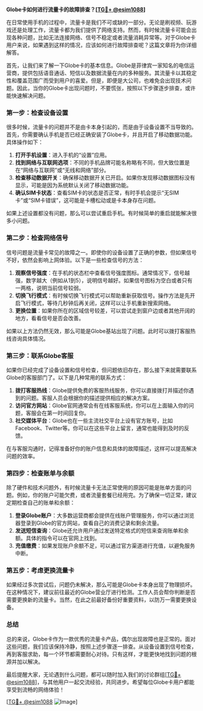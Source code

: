 **Globe卡如何进行流量卡的故障排查？[[TG💪+ @esim1088](https://t.me/s/esim1088)]**

在日常使用手机的过程中，流量卡是我们不可或缺的一部分。无论是刷视频、玩游戏还是处理工作，流量卡都为我们提供了网络支持。然而，有时候流量卡可能会出现各种问题，比如无法连接网络、信号不稳定或者流量消耗异常等。对于Globe卡用户来说，如果遇到这样的情况，应该如何进行故障排查呢？这篇文章将为你详细解答。

首先，让我们来了解一下Globe卡的基本信息。Globe是菲律宾一家知名的电信运营商，提供包括语音通话、短信以及数据流量在内的多种服务。其流量卡以其稳定性和覆盖范围广而受到用户的喜爱。但是，即便是大公司，也难免会出现技术问题。因此，当你的Globe卡出现问题时，不要慌张，按照以下步骤逐步排查，或许能快速解决问题。

### 第一步：检查设备设置

很多时候，流量卡的问题并不是由卡本身引起的，而是由于设备设置不当导致的。首先，你需要确认手机是否已经正确安装了Globe卡，并且开启了移动数据功能。具体操作如下：

1. **打开手机设置**：进入手机的“设置”应用。
2. **找到网络与互联网选项**：不同的手机品牌可能名称略有不同，但大致位置是在“网络与互联网”或“无线和网络”部分。
3. **检查移动数据开关**：确保移动数据开关已开启。如果你发现移动数据图标没有显示，可能是因为系统默认关闭了移动数据功能。
4. **确认SIM卡状态**：查看SIM卡的状态是否正常，有时手机会提示“无SIM卡”或“SIM卡错误”，这可能是卡槽松动或是卡本身存在问题。

如果上述设置都没有问题，那么可以尝试重启手机。有时候简单的重启就能解决很多小问题。

### 第二步：检查网络信号

信号问题是流量卡常见的故障之一。即使你的设备设置了正确的参数，但如果信号不好，依然会影响上网体验。以下是一些检查信号的方法：

1. **观察信号强度**：在手机的状态栏中查看信号强度图标。通常情况下，信号越强，数字越大（例如从1到5），说明信号越好。如果信号图标为空白或者只有一两格，说明当前信号较弱。
2. **切换飞行模式**：有时候切换飞行模式可以帮助重新获取信号。操作方法是先开启飞行模式，等待几秒钟后再关闭，这样可以让手机重新搜索网络。
3. **更换位置**：如果你所在的区域信号较差，可以尝试走到窗户边或者其他开阔的地方，看看信号是否会改善。

如果以上方法仍然无效，那么可能是Globe基站出现了问题。此时可以拨打客服热线咨询具体情况。

### 第三步：联系Globe客服

如果你已经完成了设备设置和信号检查，但问题依旧存在，那么接下来就需要联系Globe的客服部门了。以下是几种常用的联系方式：

1. **拨打客服热线**：Globe提供免费的客服热线服务，你可以直接拨打并描述你遇到的问题。客服人员会根据你的描述提供相应的解决方案。
2. **访问官方网站**：Globe官网通常会有在线客服系统，你可以在上面输入你的问题，客服会在第一时间回复你。
3. **社交媒体平台**：Globe也在一些主流社交平台上设有官方账号，比如Facebook、Twitter等。你可以在这些平台上留言，通常也能得到及时的反馈。

在与客服沟通时，记得准备好你的账户信息和具体的故障描述，这样可以提高解决问题的效率。

### 第四步：检查账单与余额

除了硬件和技术问题外，有时候流量卡无法正常使用的原因可能是账单方面的问题。例如，你的账户可能欠费，或者流量套餐已经用完。为了确保一切正常，建议定期检查自己的账单和余额：

1. **登录Globe账户**：大多数运营商都会提供在线账户管理服务，你可以通过浏览器登录到Globe的官方网站，查看自己的消费记录和剩余流量。
2. **发送短信查询**：Globe还允许用户通过发送特定格式的短信来查询账单和余额。具体的指令可以在官网上找到。
3. **充值缴费**：如果发现账户余额不足，可以通过官方渠道进行充值，以避免服务中断。

### 第五步：考虑更换流量卡

如果经过多次尝试后，问题仍未解决，那么可能是Globe卡本身出现了物理损坏。在这种情况下，建议前往最近的Globe营业厅进行检测。工作人员会帮你判断是否需要更换新的流量卡。当然，在此之前最好备份好重要资料，以防万一需要更换设备。

### 总结

总的来说，Globe卡作为一款优秀的流量卡产品，偶尔出现故障也是正常的。面对这些问题，我们应该保持冷静，按照上述步骤逐一排查。从设备设置到信号检查，再到客服求助，每一个环节都需要耐心对待。只有这样，才能更快地找到问题的根源并加以解决。

最后提醒大家，无论遇到什么问题，都可以随时加入我们的讨论群组[[TG💪+ @esim1088](https://t.me/s/esim1088)]，与其他用户一起交流经验，共同进步。希望每位Globe卡用户都能享受到流畅的网络体验！

[[TG💪+ @esim1088](https://t.me/s/esim1088) ![Image](https://i.postimg.cc/4NQfJmqS/Snipaste-2025-05-13-00-14-12.png)]